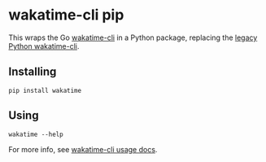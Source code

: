 # wakatime-cli pip

This wraps the Go [wakatime-cli][wakatime-cli] in a Python package, replacing the [legacy Python wakatime-cli][wakatime-cli-legacy].

## Installing

    pip install wakatime

## Using

    wakatime --help

For more info, see [wakatime-cli usage docs][usage].


[wakatime-cli]: https://github.com/wakatime/wakatime-cli
[wakatime-cli-legacy]: https://github.com/wakatime/legacy-python-cli
[usage]: https://github.com/wakatime/wakatime-cli#usage
